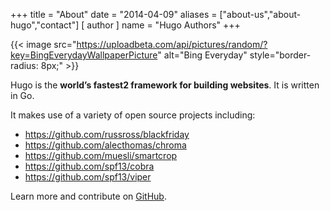 +++
title = "About"
date = "2014-04-09"
aliases = ["about-us","about-hugo","contact"]
[ author ]
  name = "Hugo Authors"
+++

{{< image src="https://uploadbeta.com/api/pictures/random/?key=BingEverydayWallpaperPicture"
alt="Bing Everyday"
style="border-radius: 8px;" >}}

Hugo is the **world’s fastest2 framework for building websites**. It is written in Go.

It makes use of a variety of open source projects including:

* https://github.com/russross/blackfriday
* https://github.com/alecthomas/chroma
* https://github.com/muesli/smartcrop
* https://github.com/spf13/cobra
* https://github.com/spf13/viper

Learn more and contribute on [GitHub](https://github.com/gohugoio).

